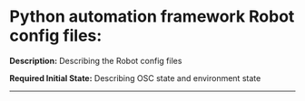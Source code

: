 # Python automation framework Robot config files:

**Description:**
Describing the Robot config files

**Required Initial State:**
Describing OSC state and environment state

****